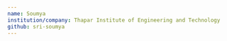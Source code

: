 ```yaml
---
name: Soumya
institution/company: Thapar Institute of Engineering and Technology
github: sri-soumya
---
```

